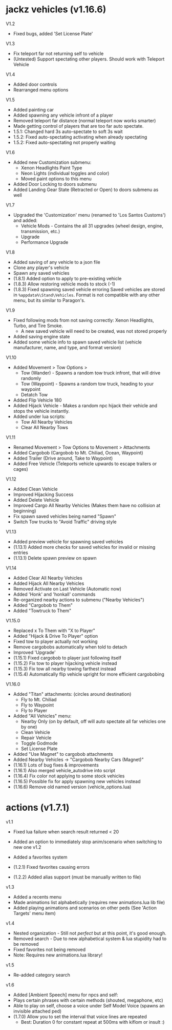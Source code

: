 # jackz vehicles (v1.16.6)

V1.2

* Fixed bugs, added 'Set License Plate'

V1.3

* Fix teleport far not returning self to vehicle
* (Untested) Support spectating other players. Should work with Teleport Vehicle

V1.4

* Added door controls
* Rearranged menu options
  
V1.5

* Added painting car
* Added spawning any vehicle infront of a player
* Removed teleport far distance (normal teleport now works smarter)
* Made getting control of players that are too far auto spectate.
* 1.5.1: Changed hard 3s auto-spectate to soft 3s wait
* 1.5.2: Fixed auto-spectating activating when already spectating
* 1.5.2: Fixed auto-spectating not properly waiting

V1.6

* Added new Customization submenu:
  * Xenon Headlights Paint Type
  * Neon Lights (individual toggles and color)
  * Moved paint options to this menu
* Added Door Locking to doors submenu
* Added Landing Gear State (Retracted or Open) to doors submenu as well

V1.7

* Upgraded the 'Customization' menu (renamed to 'Los Santos Customs') and added:
  * Vehicle Mods - Contains the all 31 upgrades (wheel design, engine, transmission, etc.)
  * Upgrade
  * Performance Upgrade

V1.8

* Added saving of any vehicle to a json file
* Clone any player's vehicle
* Spawn any saved vehicles
* (1.8.1) Added option to apply to pre-existing vehicle
* (1.8.3) Allow restoring vehicle mods to stock (-1)
* (1.8.3) Fixed spawning saved vehicle erroring
Saved vehicles are stored in `%appdata%\Stand\Vehicles`. Format is not compatible with any other menu, but its similar to Paragon's.

V1.9

* Fixed following mods from not saving correctly: Xenon Headlights, Turbo, and Tire Smoke.
  * A new saved vehicle will need to be created, was not stored properly
* Added saving engine state
* Added some vehicle info to spawn saved vehicle list (vehicle manufacturer, name, and type, and format version)

V1.10

* Added Movement > Tow Options >
  * Tow (Wander) - Spawns a random tow truck infront, that will drive randomly
  * Tow (Waypoint) - Spawns a random tow truck, heading to your waypoint
  * Detatch Tow
* Added Flip Vehicle 180
* Added Hijack Vehicle - Makes a random npc hijack their vehicle and stops the vehicle instantly.
* Added under lua scripts:
  * Tow All Nearby Vehicles
  * Clear All Nearby Tows

V1.11

* Renamed Movement > Tow Options to Movement > Attachments
* Added Cargobob (Cargobob to Mt. Chiliad, Ocean, Waypoint)
* Added Trailer (Drive around, Take to Waypoint)
* Added Free Vehicle (Teleports vehicle upwards to escape trailers or cages)

V1.12

* Added Clean Vehicle
* Improved Hijacking Success
* Added Delete Vehicle
* Improved Cargo All Nearby Vehicles (Makes them have no collision at beginning)
* Fix spawn saved vehicles being named "Spawn"
* Switch Tow trucks to "Avoid Traffic" driving style

V1.13

* Added preview vehicle for spawning saved vehicles
* (1.13.1) Added more checks for saved vehicles for invalid or missing entries
* (1.13.1) Delete spawn preview on spawn

V1.14

* Added Clear All Nearby Vehicles
* Added Hijack All Nearby Vehicles
* Removed Activate on Last Vehicle (Automatic now)
* Added 'Honk' and 'honkall' commands
* Re-organized nearby actions to submenu ("Nearby Vehicles")
* Added "Cargobob to Them"
* Added "Towtruck to Them"

V1.15.0

* Replaced x To Them with "X to Player"
* Added "Hijack & Drive To Player" option
* Fixed tow to player actually not working
* Remove cargobobs automatically when told to detach
* Improved 'Upgrade'
* (1.15.1) Fixed cargobob to player just following itself
* (1.15.2) Fix tow to player hijacking vehicle instead
* (1.15.3) Fix tow all nearby towing farthest instead
* (1.15.4) Automatically flip vehicle upright for more efficient cargobobing

V1.16.0

* Added "Titan" attachments: (circles around destination)
  * Fly to Mt. Chiliad
  * Fly to Waypoint
  * Fly to Player
* Added "All Vehicles" menu:
  * Nearby Only (on by default, off will auto spectate all far vehicles one by one)
  * Clean Vehicle
  * Repair Vehicle
  * Toggle Godmode
  * Set License Plate
* Added "Use Magnet" to cargobob attachments
* Added Nearby Vehicles -> "Cargobob Nearby Cars (Magnet)"
* (1.16.1) Lots of bug fixes & improvements
* (1.16.1) Also merged vehicle_autodrive into script
* (1.16.4) Fix color not applying to some stock vehicles
* (1.16.5) Possible fix for apply spawning new vehicles instead
* (1.16.6) Remove old named version (vehicle_options.lua) 

# actions (v1.7.1)

v1.1

* Fixed lua failure when search result returned < 20
* Added an option to immediately stop anim/scenario when switching to new one
v1.2

* Added a favorites system
* (1.2.1) Fixed favorites causing errors
* (1.2.2) Added alias support (must be manually written to file)

v1.3

* Added a recents menu
* Made animations list alphabetically (requires new animations.lua lib file)
* Added playing animations and scenarios on other peds (See 'Action Targets' menu item)

v1.4

* Nested organization - Still not _perfect_ but at this point, it's good enough.
* Removed search - Due to new alphabetical system & lua stupidity had to be removed
* Fixed favorites not being removed
* Note: Requires new animations.lua library! 

v1.5

* Re-added category search

v1.6

* Added [Ambient Speech] menu for npcs and self:
* Plays certain phrases with certain methods (shouted, megaphone, etc)
* Able to play on self, choose a voice under Self Model Voice (spawns an invisible attached ped)
* (1.7.0) Allow you to set the interval that voice lines are repeated
  * Best: Duration 0 for constant repeat at 500ms with kiflom or insult :)